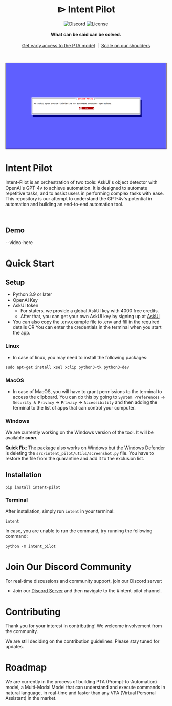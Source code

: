 
<h1 align="center">⧐ Intent Pilot </h1>

<p align="center">
    <a href="https://discord.com/invite/Gu35zMGxbx">
        <img alt="Discord" src="https://img.shields.io/discord/912752657662349312?logo=discord&style=flat&logoColor=white"/></a>
    <img src="https://img.shields.io/static/v1?label=license&message=MIT&color=white&style=flat" alt="License"/>
    <br>
    <br>
    <strong>What can be said can be solved.</strong><br>
    <br><a href="https://askui.com">Get early access to the PTA model</a>‎ ‎ |‎ ‎ <a href="https://askui.com/">Scale on our shoulders</a><br>
</p>

<br>


![alt text](<images/opening-dialogue.png>)
# Intent Pilot 

Intent-Pilot is an orchestration of two tools: AskUI's object detector with OpenAI's GPT-4v to achieve automation. It is designed to automate repetitive tasks, and to assist users in performing complex tasks with ease. This repository is our attempt to understand the GPT-4v's potential in automation and building an end-to-end automation tool.

<br>

## Demo

--video-here


# Quick Start

## Setup

- Python 3.9 or later
- OpenAI Key
- AskUI token
    - For staters, we provide a global AskUI key with 4000 free credits.
    - After that, you can get your own AskUI key by signing up at [AskUI](https://askui.com)
- You can also copy the .env.example file to .env and fill in the required details OR You can enter the credentials in the terminal when you start the app.

### Linux
- In case of linux, you may need to install the following packages:
```shell
sudo apt-get install xsel xclip python3-tk python3-dev
```
### MacOS
- In case of MacOS, you will have to grant permissions to the terminal to access the clipboard. You can do this by going to `System Preferences` -> `Security & Privacy` -> `Privacy` -> `Accessibility` and then adding the terminal to the list of apps that can control your computer.

### Windows

We are currently working on the Windows version of the tool. It will be available __*soon*__.

__Quick Fix__: The package also works on Windows but the Windows Defender is deleting the `src/intent_pilot/utils/screenshot.py` file. You have to restore the file from the quarantine and add it to the exclusion list.

## Installation

```shell
pip install intent-pilot
```

### Terminal

After installation, simply run `intent` in your terminal:

```shell
intent
```

In case, you are unable to run the command, try running the following command:
```shell
python -m intent_pilot
```
# Join Our Discord Community

For real-time discussions and community support, join our Discord server:
- Join our [Discord Server](https://discord.com/invite/Gu35zMGxbx) and then navigate to the #intent-pilot channel.

# Contributing

Thank you for your interest in contributing! We welcome involvement from the community.

We are still deciding on the contribution guidelines. Please stay tuned for updates.

# Roadmap

We are currently in the process of building PTA (Prompt-to-Automation) model, a Multi-Modal Model that can understand and execute commands in natural language, in real-time and faster than any VPA (Virtual Personal Assistant) in the market.
